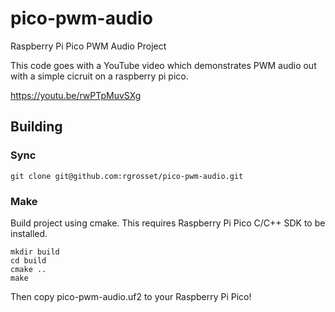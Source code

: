 # pico-pwm-audio
Raspberry Pi Pico PWM Audio Project

This code goes with a YouTube video which demonstrates PWM audio out with a simple cicruit on a raspberry pi pico. 

https://youtu.be/rwPTpMuvSXg

## Building

### Sync 
```
git clone git@github.com:rgrosset/pico-pwm-audio.git
```

### Make 
Build project using cmake. This requires Raspberry Pi Pico C/C++ SDK to be installed. 
```
mkdir build
cd build
cmake ..
make
```

Then copy pico-pwm-audio.uf2 to your Raspberry Pi Pico!
